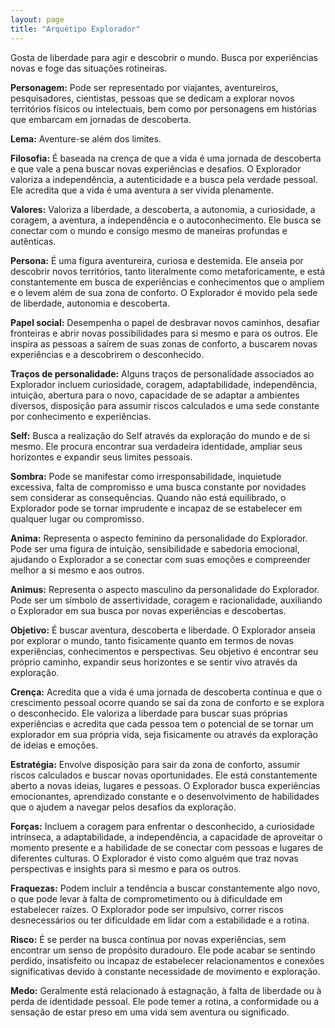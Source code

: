 ```yaml
---
layout: page
title: "Arquétipo Explorador"
---
```


Gosta de liberdade para agir e descobrir o mundo. Busca por experiências novas e foge das situações rotineiras.

**Personagem:** Pode ser representado por viajantes, aventureiros, pesquisadores, cientistas, pessoas que se dedicam a explorar novos territórios físicos ou intelectuais, bem como por personagens em histórias que embarcam em jornadas de descoberta.

**Lema:** Aventure-se além dos limites.

**Filosofia:** É baseada na crença de que a vida é uma jornada de descoberta e que vale a pena buscar novas experiências e desafios. O Explorador valoriza a independência, a autenticidade e a busca pela verdade pessoal. Ele acredita que a vida é uma aventura a ser vivida plenamente.

**Valores:** Valoriza a liberdade, a descoberta, a autonomia, a curiosidade, a coragem, a aventura, a independência e o autoconhecimento. Ele busca se conectar com o mundo e consigo mesmo de maneiras profundas e autênticas.

**Persona:** É uma figura aventureira, curiosa e destemida. Ele anseia por descobrir novos territórios, tanto literalmente como metaforicamente, e está constantemente em busca de experiências e conhecimentos que o ampliem e o levem além de sua zona de conforto. O Explorador é movido pela sede de liberdade, autonomia e descoberta.

**Papel social:** Desempenha o papel de desbravar novos caminhos, desafiar fronteiras e abrir novas possibilidades para si mesmo e para os outros. Ele inspira as pessoas a saírem de suas zonas de conforto, a buscarem novas experiências e a descobrirem o desconhecido.

**Traços de personalidade:** Alguns traços de personalidade associados ao Explorador incluem curiosidade, coragem, adaptabilidade, independência, intuição, abertura para o novo, capacidade de se adaptar a ambientes diversos, disposição para assumir riscos calculados e uma sede constante por conhecimento e experiências.

**Self:** Busca a realização do Self através da exploração do mundo e de si mesmo. Ele procura encontrar sua verdadeira identidade, ampliar seus horizontes e expandir seus limites pessoais.

**Sombra:** Pode se manifestar como irresponsabilidade, inquietude excessiva, falta de compromisso e uma busca constante por novidades sem considerar as consequências. Quando não está equilibrado, o Explorador pode se tornar imprudente e incapaz de se estabelecer em qualquer lugar ou compromisso.

**Anima:** Representa o aspecto feminino da personalidade do Explorador. Pode ser uma figura de intuição, sensibilidade e sabedoria emocional, ajudando o Explorador a se conectar com suas emoções e compreender melhor a si mesmo e aos outros.

**Animus:** Representa o aspecto masculino da personalidade do Explorador. Pode ser um símbolo de assertividade, coragem e racionalidade, auxiliando o Explorador em sua busca por novas experiências e descobertas.

**Objetivo:** É buscar aventura, descoberta e liberdade. O Explorador anseia por explorar o mundo, tanto fisicamente quanto em termos de novas experiências, conhecimentos e perspectivas. Seu objetivo é encontrar seu próprio caminho, expandir seus horizontes e se sentir vivo através da exploração.

**Crença:** Acredita que a vida é uma jornada de descoberta contínua e que o crescimento pessoal ocorre quando se sai da zona de conforto e se explora o desconhecido. Ele valoriza a liberdade para buscar suas próprias experiências e acredita que cada pessoa tem o potencial de se tornar um explorador em sua própria vida, seja fisicamente ou através da exploração de ideias e emoções.

**Estratégia:** Envolve disposição para sair da zona de conforto, assumir riscos calculados e buscar novas oportunidades. Ele está constantemente aberto a novas ideias, lugares e pessoas. O Explorador busca experiências emocionantes, aprendizado constante e o desenvolvimento de habilidades que o ajudem a navegar pelos desafios da exploração.

**Forças:** Incluem a coragem para enfrentar o desconhecido, a curiosidade intrínseca, a adaptabilidade, a independência, a capacidade de aproveitar o momento presente e a habilidade de se conectar com pessoas e lugares de diferentes culturas. O Explorador é visto como alguém que traz novas perspectivas e insights para si mesmo e para os outros.

**Fraquezas:** Podem incluir a tendência a buscar constantemente algo novo, o que pode levar à falta de comprometimento ou à dificuldade em estabelecer raízes. O Explorador pode ser impulsivo, correr riscos desnecessários ou ter dificuldade em lidar com a estabilidade e a rotina.

**Risco:** É se perder na busca contínua por novas experiências, sem encontrar um senso de propósito duradouro. Ele pode acabar se sentindo perdido, insatisfeito ou incapaz de estabelecer relacionamentos e conexões significativas devido à constante necessidade de movimento e exploração.

**Medo:** Geralmente está relacionado à estagnação, à falta de liberdade ou à perda de identidade pessoal. Ele pode temer a rotina, a conformidade ou a sensação de estar preso em uma vida sem aventura ou significado.
